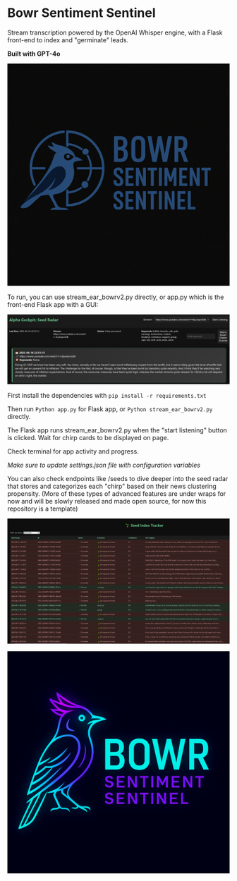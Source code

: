 # Bowr Sentiment Sentinel  
Stream transcription powered by the OpenAI Whisper engine, with a Flask front-end to index and "germinate" leads.  

**Built with GPT-4o**

![bowrlogo](media/BowrSS.png)

To run, you can use stream_ear_bowrv2.py directly, or app.py which is the front-end Flask app with a GUI:    

![bowrdash](media/AC-SR.PNG)

First install the dependencies with ``pip install -r requirements.txt``

Then run ``Python app.py`` for Flask app, or ``Python stream_ear_bowrv2.py`` directly. 

The Flask app runs stream_ear_bowrv2.py when the "start listening" button is clicked. Wait for chirp cards to be displayed on page.

Check terminal for app activity and progress.

*Make sure to update settings.json file with configuration variables*

You can also check endpoints like /seeds to dive deeper into the seed radar that stores and categorizes each "chirp" based on their news clustering propensity.
(More of these types of advanced features are under wraps for now and will be slowly released and made open source, for now this repository is a template)

![seedbank](media/seed_index.PNG)

![bowrlogo2](media/BowrSSB.png)
